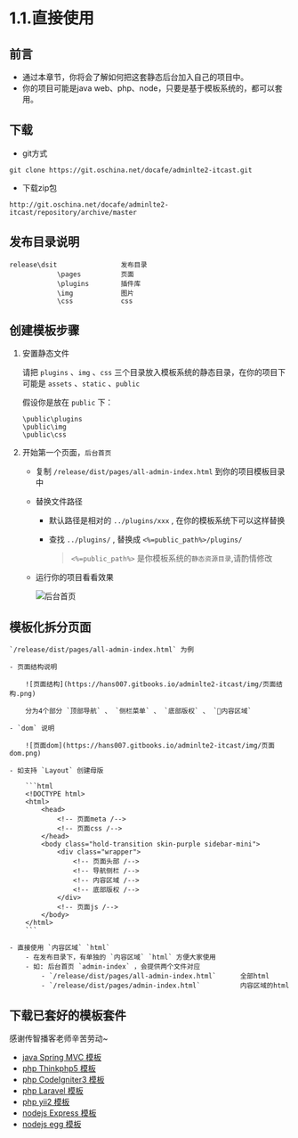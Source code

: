 # 1.1.直接使用

## 前言

- 通过本章节，你将会了解如何把这套静态后台加入自己的项目中。
- 你的项目可能是java web、php、node，只要是基于模板系统的，都可以套用。

## 下载

- git方式

```
git clone https://git.oschina.net/docafe/adminlte2-itcast.git
```

- 下载zip包

```
http://git.oschina.net/docafe/adminlte2-itcast/repository/archive/master
```

## 发布目录说明

```
release\dsit                发布目录
            \pages          页面
            \plugins        插件库
            \img            图片
            \css            css
```

## 创建模板步骤

1. 安置静态文件

    请把 `plugins` 、`img` 、`css` 三个目录放入模板系统的静态目录，在你的项目下可能是 `assets` 、`static` 、`public`

    假设你是放在 `public` 下：

    ```
    \public\plugins
    \public\img
    \public\css
    ```

2. 开始第一个页面，`后台首页`

    - 复制 `/release/dist/pages/all-admin-index.html` 到你的项目模板目录中

    - 替换文件路径

        - 默认路径是相对的 `../plugins/xxx` , 在你的模板系统下可以这样替换
        
        - 查找 `../plugins/` , 替换成 `<%=public_path%>/plugins/`
            > `<%=public_path%>` 是你模板系统的`静态资源目录`,请酌情修改

    - 运行你的项目看看效果

        ![后台首页](https://hans007.gitbooks.io/adminlte2-itcast/img/后台首页.png)

## 模板化拆分页面

    `/release/dist/pages/all-admin-index.html` 为例

    - 页面结构说明

        ![页面结构](https://hans007.gitbooks.io/adminlte2-itcast/img/页面结构.png)

        分为4个部分 `顶部导航` 、 `侧栏菜单` 、 `底部版权` 、 `内容区域`

    - `dom` 说明

        ![页面dom](https://hans007.gitbooks.io/adminlte2-itcast/img/页面dom.png)

    - 如支持 `Layout` 创建母版

        ```html
        <!DOCTYPE html>
        <html>
            <head>
                <!-- 页面meta /-->
                <!-- 页面css /-->
            </head>
            <body class="hold-transition skin-purple sidebar-mini">
                <div class="wrapper">
                    <!-- 页面头部 /-->
                    <!-- 导航侧栏 /-->
                    <!-- 内容区域 /-->
                    <!-- 底部版权 /-->
                </div>
                <!-- 页面js /-->
            </body>
        </html>
        ```

    - 直接使用 `内容区域` `html`
        - 在发布目录下，有单独的 `内容区域` `html` 方便大家使用
        - 如: 后台首页 `admin-index` ，会提供两个文件对应
            - `/release/dist/pages/all-admin-index.html`      全部html
            - `/release/dist/pages/admin-index.html`          内容区域的html

## 下载已套好的模板套件

感谢传智播客老师辛苦劳动~

- [java Spring MVC 模板]()
- [php Thinkphp5 模板]()
- [php CodeIgniter3 模板]()
- [php Laravel 模板]()
- [php yii2 模板]()
- [nodejs Express 模板]()
- [nodejs egg 模板]()